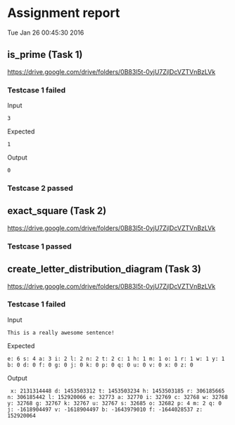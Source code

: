 # Assignment report
Tue Jan 26 00:45:30 2016
## is_prime (Task 1)
https://drive.google.com/drive/folders/0B83l5t-0yjU7ZjlDcVZTVnBzLVk

### Testcase 1 failed
Input
```
3
```


Expected
```
1
```


Output
```
0
```

### Testcase 2 passed
## exact_square (Task 2)
https://drive.google.com/drive/folders/0B83l5t-0yjU7ZjlDcVZTVnBzLVk

### Testcase 1 passed
## create_letter_distribution_diagram (Task 3)
https://drive.google.com/drive/folders/0B83l5t-0yjU7ZjlDcVZTVnBzLVk

### Testcase 1 failed
Input
```
This is a really awesome sentence!
```


Expected
```
e: 6 s: 4 a: 3 i: 2 l: 2 n: 2 t: 2 c: 1 h: 1 m: 1 o: 1 r: 1 w: 1 y: 1 b: 0 d: 0 f: 0 g: 0 j: 0 k: 0 p: 0 q: 0 u: 0 v: 0 x: 0 z: 0
```


Output
```
 x: 2131314448 d: 1453503312 t: 1453503234 h: 1453503185 r: 306185665 n: 306185442 l: 152920066 e: 32773 a: 32770 i: 32769 c: 32768 w: 32768 y: 32768 g: 32767 k: 32767 u: 32767 s: 32685 o: 32682 p: 4 m: 2 q: 0 j: -1618904497 v: -1618904497 b: -1643979010 f: -1644028537 z: 152920064
```

